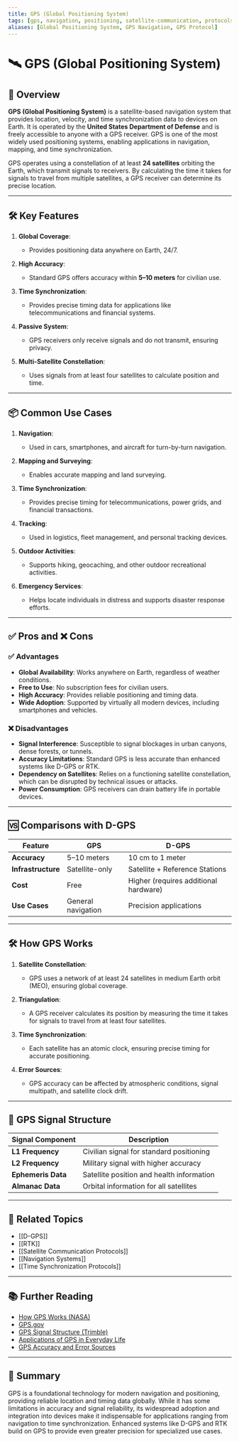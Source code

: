 ```yaml
---
title: GPS (Global Positioning System)
tags: [gps, navigation, positioning, satellite-communication, protocols]
aliases: [Global Positioning System, GPS Navigation, GPS Protocol]
---
```


# 🛰️ GPS (Global Positioning System)

## 🧭 Overview

**GPS (Global Positioning System)** is a satellite-based navigation system that provides location, velocity, and time synchronization data to devices on Earth. It is operated by the **United States Department of Defense** and is freely accessible to anyone with a GPS receiver. GPS is one of the most widely used positioning systems, enabling applications in navigation, mapping, and time synchronization.

GPS operates using a constellation of at least **24 satellites** orbiting the Earth, which transmit signals to receivers. By calculating the time it takes for signals to travel from multiple satellites, a GPS receiver can determine its precise location.

---

## 🛠️ Key Features

1. **Global Coverage**:
   - Provides positioning data anywhere on Earth, 24/7.

2. **High Accuracy**:
   - Standard GPS offers accuracy within **5–10 meters** for civilian use.

3. **Time Synchronization**:
   - Provides precise timing data for applications like telecommunications and financial systems.

4. **Passive System**:
   - GPS receivers only receive signals and do not transmit, ensuring privacy.

5. **Multi-Satellite Constellation**:
   - Uses signals from at least four satellites to calculate position and time.

---

## 📦 Common Use Cases

1. **Navigation**:
   - Used in cars, smartphones, and aircraft for turn-by-turn navigation.

2. **Mapping and Surveying**:
   - Enables accurate mapping and land surveying.

3. **Time Synchronization**:
   - Provides precise timing for telecommunications, power grids, and financial transactions.

4. **Tracking**:
   - Used in logistics, fleet management, and personal tracking devices.

5. **Outdoor Activities**:
   - Supports hiking, geocaching, and other outdoor recreational activities.

6. **Emergency Services**:
   - Helps locate individuals in distress and supports disaster response efforts.

---

## ✅ Pros and ❌ Cons

### ✅ Advantages
- **Global Availability**: Works anywhere on Earth, regardless of weather conditions.
- **Free to Use**: No subscription fees for civilian users.
- **High Accuracy**: Provides reliable positioning and timing data.
- **Wide Adoption**: Supported by virtually all modern devices, including smartphones and vehicles.

### ❌ Disadvantages
- **Signal Interference**: Susceptible to signal blockages in urban canyons, dense forests, or tunnels.
- **Accuracy Limitations**: Standard GPS is less accurate than enhanced systems like D-GPS or RTK.
- **Dependency on Satellites**: Relies on a functioning satellite constellation, which can be disrupted by technical issues or attacks.
- **Power Consumption**: GPS receivers can drain battery life in portable devices.

---

## 🆚 Comparisons with D-GPS

| Feature                | GPS               | D-GPS              |
|------------------------|-------------------|--------------------|
| **Accuracy**           | 5–10 meters       | 10 cm to 1 meter   |
| **Infrastructure**     | Satellite-only    | Satellite + Reference Stations |
| **Cost**               | Free              | Higher (requires additional hardware) |
| **Use Cases**          | General navigation| Precision applications |

---

## 🛠️ How GPS Works

1. **Satellite Constellation**:
   - GPS uses a network of at least 24 satellites in medium Earth orbit (MEO), ensuring global coverage.

2. **Triangulation**:
   - A GPS receiver calculates its position by measuring the time it takes for signals to travel from at least four satellites.

3. **Time Synchronization**:
   - Each satellite has an atomic clock, ensuring precise timing for accurate positioning.

4. **Error Sources**:
   - GPS accuracy can be affected by atmospheric conditions, signal multipath, and satellite clock drift.

---

## 📜 GPS Signal Structure

| Signal Component       | Description                              |
|------------------------|------------------------------------------|
| **L1 Frequency**       | Civilian signal for standard positioning |
| **L2 Frequency**       | Military signal with higher accuracy     |
| **Ephemeris Data**     | Satellite position and health information|
| **Almanac Data**       | Orbital information for all satellites   |

---

## 🔗 Related Topics

- [[D-GPS]]
- [[RTK]]
- [[Satellite Communication Protocols]]
- [[Navigation Systems]]
- [[Time Synchronization Protocols]]

---

## 📚 Further Reading

- [How GPS Works (NASA)](https://www.nasa.gov/directorates/heo/scan/communications/policy/GPS.html)
- [GPS.gov](https://www.gps.gov/)
- [GPS Signal Structure (Trimble)](https://www.trimble.com/Positioning-Services/GPS.aspx)
- [Applications of GPS in Everyday Life](https://www.gps.gov/applications/)
- [GPS Accuracy and Error Sources](https://www.gps.gov/systems/gps/performance/accuracy/)

---

## 🧠 Summary

GPS is a foundational technology for modern navigation and positioning, providing reliable location and timing data globally. While it has some limitations in accuracy and signal reliability, its widespread adoption and integration into devices make it indispensable for applications ranging from navigation to time synchronization. Enhanced systems like D-GPS and RTK build on GPS to provide even greater precision for specialized use cases.
